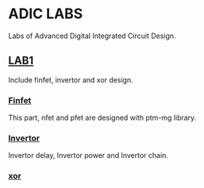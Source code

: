 # ADIC LABS

Labs of Advanced Digital Integrated Circuit Design.

## [LAB1](/lab1)

Include finfet, invertor and xor design.

### [Finfet](/lab1/finfet)

This part, nfet and pfet are designed with ptm-mg library.

### [Invertor](/lab1/invertor)

Invertor delay, Invertor power and Invertor chain.

### [xor](/lab1/xor)
